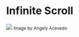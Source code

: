 <h1>Infinite Scroll </h1>
<a href="https://lyolayale.github.io/unsplash-api-infinite-scroll/"><img src="https://images.unsplash.com/photo-1515348152804-f0a800ce7f7b?ixlib=rb-4.0.3&ixid=MnwxMjA3fDB8MHxzZWFyY2h8MXx8aW5maW5pdGV8ZW58MHx8MHx8&auto=format&fit=crop&w=1000&q=60" /></a>
<small>Image by Angely Acevedo
</small>
